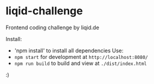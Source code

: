 # liqid-challenge
Frontend coding challenge by liqid.de

Install:
- 'npm install' to install all dependencies
Use:
- `npm start` for development at `http://localhost:8080/`
- `npm run build` to build and view at `./dist/index.html`

:)
